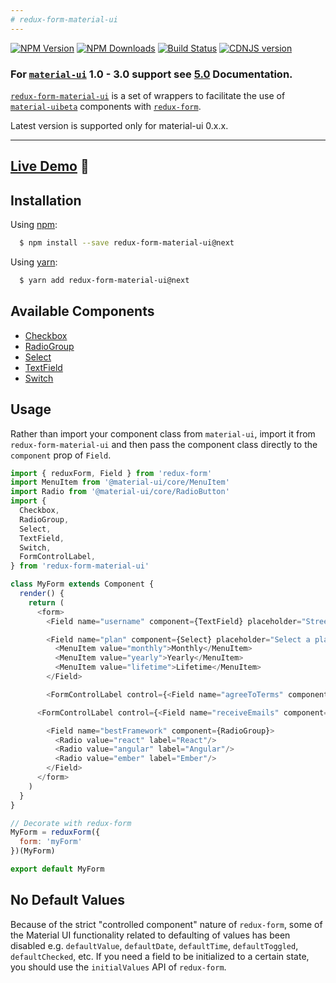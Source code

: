 ```yaml
---
# redux-form-material-ui
---
```

[![NPM Version](https://img.shields.io/npm/v/redux-form-material-ui.svg?style=flat-square)](https://www.npmjs.com/package/redux-form-material-ui)
[![NPM Downloads](https://img.shields.io/npm/dm/redux-form-material-ui.svg?style=flat-square)](https://www.npmjs.com/package/redux-form-material-ui)
[![Build Status](https://img.shields.io/travis/Aldrixan/redux-form-material-ui/master.svg?style=flat-square)](https://travis-ci.org/Aldrixan/redux-form-material-ui)
[![CDNJS version](https://img.shields.io/cdnjs/v/redux-form-material-ui.svg)](https://cdnjs.com/libraries/redux-form-material-ui)

### For [`material-ui`](https://github.com/callemall/material-ui) 1.0 - 3.0 support see [5.0](https://github.com/Aldrixan/redux-form-material-ui/tree/5.0) Documentation.

[`redux-form-material-ui`](https://github.com/Aldrixan/redux-form-material-ui) is a set of
wrappers to facilitate the use of
[`material-uibeta`](https://github.com/callemall/material-ui) components with
[`redux-form`](https://github.com/erikras/redux-form).

Latest version is supported only for material-ui 0.x.x.

---

## [Live Demo](http://erikras.github.io/redux-form-material-ui/) :eyes:

## Installation

Using [npm](https://www.npmjs.org/):

```bash
  $ npm install --save redux-form-material-ui@next
```

Using [yarn](https://yarnpkg.com):

```bash
  $ yarn add redux-form-material-ui@next
```

## Available Components

* [Checkbox](https://material-ui.com/api/checkbox/)
* [RadioGroup](https://material-ui.com/api/radio-group/)
* [Select](https://material-ui.com/api/select/)
* [TextField](https://material-ui.com/api/text-field/)
* [Switch](https://material-ui.com/api/switch/)

## Usage

Rather than import your component class from `material-ui`, import it from `redux-form-material-ui`
and then pass the component class directly to the `component` prop of `Field`.

```js
import { reduxForm, Field } from 'redux-form'
import MenuItem from '@material-ui/core/MenuItem'
import Radio from '@material-ui/core/RadioButton'
import {
  Checkbox,
  RadioGroup,
  Select,
  TextField,
  Switch,
  FormControlLabel,
} from 'redux-form-material-ui'

class MyForm extends Component {
  render() {
    return (
      <form>
        <Field name="username" component={TextField} placeholder="Street"/>

        <Field name="plan" component={Select} placeholder="Select a plan">
          <MenuItem value="monthly">Monthly</MenuItem>
          <MenuItem value="yearly">Yearly</MenuItem>
          <MenuItem value="lifetime">Lifetime</MenuItem>
        </Field>

        <FormControlLabel control={<Field name="agreeToTerms" component={Checkbox} /> } label="Agree to terms?" />

      <FormControlLabel control={<Field name="receiveEmails" component={Switch} /> } label="Please spam me!" />

        <Field name="bestFramework" component={RadioGroup}>
          <Radio value="react" label="React"/>
          <Radio value="angular" label="Angular"/>
          <Radio value="ember" label="Ember"/>
        </Field>
      </form>
    )
  }
}

// Decorate with redux-form
MyForm = reduxForm({
  form: 'myForm'
})(MyForm)

export default MyForm
```

## No Default Values

Because of the strict "controlled component" nature of `redux-form`,
some of the Material UI functionality related to defaulting of values has been disabled
e.g. `defaultValue`, `defaultDate`, `defaultTime`, `defaultToggled`, `defaultChecked`, etc.
If you need a field to be initialized to a certain state, you should use the `initialValues`
API of `redux-form`.
